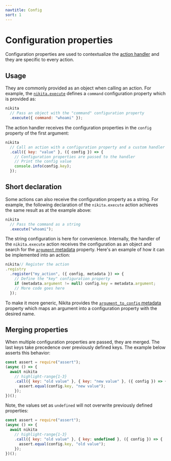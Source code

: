 ```yaml
---
navtitle: Config
sort: 1
---
```


# Configuration properties

Configuration properties are used to contextualize the [action handler](/current/api/handler/) and they are specific to every action.

## Usage

They are commonly provided as an object when calling an action. For example, the [`nikita.execute`](/current/actions/core/execute/) defines a `command` configuration property which is provided as:

```js
nikita
  // Pass an object with the "command" configuration property
  .execute({ command: "whoami" });
```

The action handler receives the configuration properties in the `config` property of the first argument:

```js
nikita
  // Call an action with a configuration property and a custom handler
  .call({ key: "value" }, ({ config }) => {
    // Configuration properties are passed to the handler
    // Print the config value
    console.info(config.key);
  });
```

## Short declaration

Some actions can also receive the configuration property as a string. For example, the following declaration of the `nikita.execute` action achieves the same result as at the example above:

```js
nikita
  // Pass the command as a string
  .execute("whoami");
```

The string configuration is here for convenience. Internally, the handler of the `nikita.execute` action receives the configuration as an object and search for the [`argument` metadata](/current/api/metadata/argument/) property. Here's an example of how it can be implemented into an action:

```js
nikita// Register the action
.registry
  .register("my_action", ({ config, metadata }) => {
    // Define the "key" configuration property
    if (metadata.argument != null) config.key = metadata.argument;
    // More code goes here
  });
```

To make it more generic, Nikita provides the [`argument_to_config` metadata](/current/api/metadata/argument_to_config/) property which maps an argument into a configuration property with the desired name.

## Merging properties

When multiple configuration properties are passed, they are merged. The last keys take precedence over previously defined keys. The example below asserts this behavior:

```js
const assert = require("assert");
(async () => {
  await nikita
    // highlight-range{1-3}
    .call({ key: "old value" }, { key: "new value" }, ({ config }) => {
      assert.equal(config.key, "new value");
    });
})();
```

Note, the values set as `undefined` will not overwrite previously defined properties:

```js
const assert = require("assert");
(async () => {
  await nikita
    // highlight-range{1-3}
    .call({ key: "old value" }, { key: undefined }, ({ config }) => {
      assert.equal(config.key, "old value");
    });
})();
```

